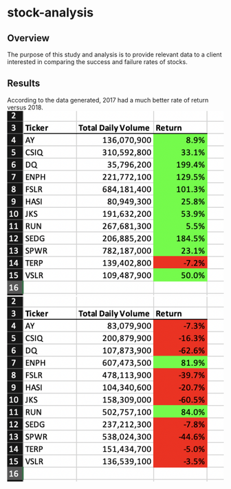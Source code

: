 # stock-analysis

## Overview

The purpose of this study and analysis is to provide relevant data to a client interested in comparing the success and failure rates of stocks.

## Results

According to the data generated, 2017 had a much better rate of return versus 2018.
![2017_Table](2017_Table.png)
![2018_Table](2018_Table.png)
